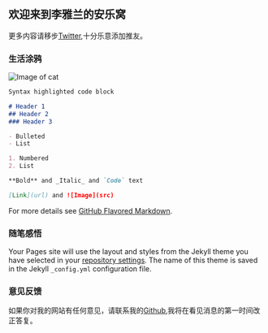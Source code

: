 ## 欢迎来到李雅兰的安乐窝


更多内容请移步[Twitter](https://twitter.com/),十分乐意添加推友。



### 生活涂鸦

![Image of cat](\Users\Administrator.XTZ-01704191853\Desktop\cat\9.jpg)

```markdown
Syntax highlighted code block

# Header 1
## Header 2
### Header 3

- Bulleted
- List

1. Numbered
2. List

**Bold** and _Italic_ and `Code` text

[Link](url) and ![Image](src)
```

For more details see [GitHub Flavored Markdown](https://guides.github.com/features/mastering-markdown/).

### 随笔感悟

Your Pages site will use the layout and styles from the Jekyll theme you have selected in your [repository settings](https://github.com/BigBossCat/blog/settings). The name of this theme is saved in the Jekyll `_config.yml` configuration file.

### 意见反馈

如果你对我的网站有任何意见，请联系我的[Github](https://bigbosscat.github.io/),我将在看见消息的第一时间改正答复。
